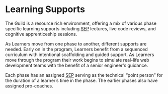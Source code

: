 # Learning Supports

The Guild is a resource rich environment, offering a mix of various phase specific learning supports including [SEP](//GLOSSARY.md) lectures, live code reviews, and cognitive apprenticeship sessions.

As Learners move from one phase to another, different supports are needed. Early on in the program, Learners benefit from a sequenced curriculum with intentional scaffolding and guided support. As Learners move through the program their work begins to simulate real-life web development teams with the benefit of a senior engineer's guidance.

Each phase has an assigned [SEP](//GLOSSARY.md) serving as the technical “point person” for the duration of a learner’s time in the phase. The earlier phases also have assigned pro-coaches.

